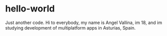 # hello-world
Just another code.
Hi to everybody, my name is Angel Vallina, im 18, and im studying development of multiplatform apps in Asturias, Spain. 
